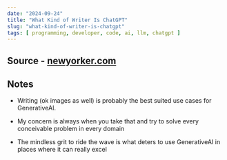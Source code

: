 ```yaml
---
date: "2024-09-24"
title: "What Kind of Writer Is ChatGPT"
slug: "what-kind-of-writer-is-chatgpt"
tags: [ programming, developer, code, ai, llm, chatgpt ]
---
```




## Source - [newyorker.com][1]

## Notes
* Writing (ok images as well) is probably the best suited use cases for GenerativeAI.
* My concern is always when you take that and try to solve every conceivable problem in every domain
* The mindless grit to ride the wave is what deters to use GenerativeAI in places where it can really excel



  [1]: https://archive.ph/20241020180102/https://www.newyorker.com/culture/annals-of-inquiry/what-kind-of-writer-is-chatgpt#selection-889.105-893.279
